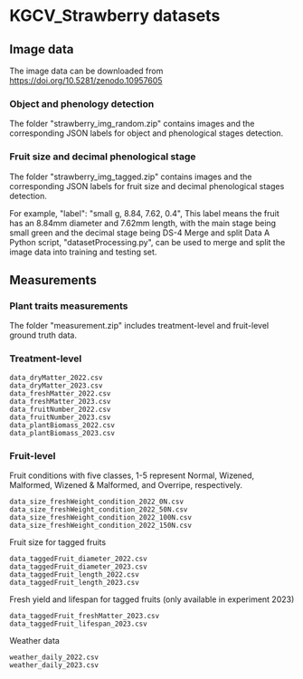 # KGCV_Strawberry datasets
## Image data
The image data can be downloaded from https://doi.org/10.5281/zenodo.10957605
### Object and phenology detection
The folder "strawberry_img_random.zip" contains images and the corresponding JSON labels for object and phenological stages detection.

### Fruit size and decimal phenological stage
The folder "strawberry_img_tagged.zip" contains images and the corresponding JSON labels for fruit size and decimal phenological stages detection.

For example,
"label": "small g, 8.84, 7.62, 0.4",
This label means the fruit has an 8.84mm diameter and 7.62mm length, 
with the main stage being small green and the decimal stage being DS-4
Merge and split Data
A Python script, "datasetProcessing.py", can be used to merge and split the image data into training and testing set.

## Measurements
### Plant traits measurements
The folder "measurement.zip" includes treatment-level and fruit-level ground truth data. 

### Treatment-level
```
data_dryMatter_2022.csv
data_dryMatter_2023.csv
data_freshMatter_2022.csv
data_freshMatter_2023.csv
data_fruitNumber_2022.csv
data_fruitNumber_2023.csv
data_plantBiomass_2022.csv
data_plantBiomass_2023.csv
```
### Fruit-level
Fruit conditions with five classes, 1-5 represent Normal, Wizened, Malformed, Wizened & Malformed, and Overripe, respectively.
```
data_size_freshWeight_condition_2022_0N.csv
data_size_freshWeight_condition_2022_50N.csv
data_size_freshWeight_condition_2022_100N.csv
data_size_freshWeight_condition_2022_150N.csv
```
Fruit size for tagged fruits
```
data_taggedFruit_diameter_2022.csv
data_taggedFruit_diameter_2023.csv
data_taggedFruit_length_2022.csv
data_taggedFruit_length_2023.csv
```
Fresh yield and lifespan for tagged fruits (only available in experiment 2023)
```
data_taggedFruit_freshMatter_2023.csv
data_taggedFruit_lifespan_2023.csv
```
Weather data
```
weather_daily_2022.csv
weather_daily_2023.csv
```
